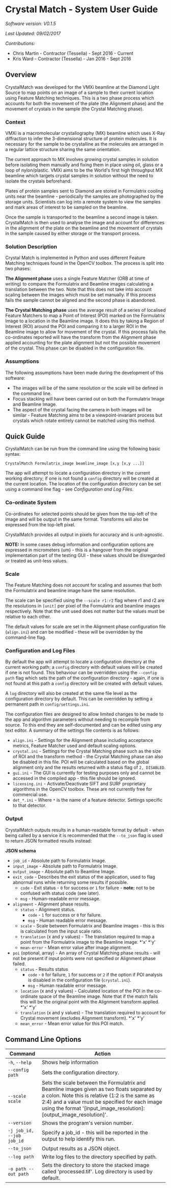 # Crystal Match - System User Guide

*Software version: V0.1.5*

*Last Updated: 09/02/2017*

*Contributions:*

* Chris Martin - Contractor (Tessella) - Sept 2016 - Current
* Kris Ward - Contractor (Tessella) - Jan 2016 - Sept 2016

## Overview

CrystalMatch was developed for the VMXi beamline at the Diamond Light Source to map points on an image of a sample to their current location using Feature Matching techniques. This is a two phase process which accounts for both the movement of the plate (the Alignment phase) and the movement of crystals in the sample (the Crystal Matching phase).

### Context

VMXi is a macromolecular crystallography (MX) beamline which uses X-Ray diffraction to infer the 3-dimensional structure of protein molecules. It is necessary for the sample to be crystalline as the molecules are arranged in a regular lattice structure sharing the same orientation.

The current approach to MX involves growing crystal samples in solution before isolating them manually and fixing them in place using oil, glass or a loop of nylon/plastic. VMXi aims to be the World's first high throughput MX beamline which targets crystal samples in solution without the need to isolate the crystals beforehand.

Plates of protein samples sent to Diamond are stored in Formulatrix cooling units near the beamline - periodically the samples are photographed by the storage units. Scientists can log into a remote system to view the samples and mark areas of interest to be sampled on the beamline.

Once the sample is transported to the beamline a second image is taken. CrystalMatch is then used to analyse the image and account for differences in the alignment of the plate on the beamline and the movement of crystals in the sample caused by either storage or the transport process.

### Solution Description

Crystal Match is implemented in Python and uses different Feature Matching techniques found in the OpenCV toolbox.  The process is split into two phases:

**The Alignment phase** uses a single Feature Matcher (ORB at time of writing) to compare the Formulatrix and Beamline images calculating a translation between the two.  Note that this does not take into account scaling between the images which must be set manually.  If this process fails the sample cannot be aligned and the second phase is abandoned.

**The Crystal Matching phase** uses the average result of a series of localised Feature Matchers to map a Point of Interest (POI) marked on the Formulatrix Image to a location in the Beamline image.  It does this by taking a Region of Interest (ROI) around the POI and comparing it to a larger ROI in the Beamline image to allow for movement of the crystal.  If this process fails the co-ordinates reported will have the transform from the Alignment phase applied accounting for the plate alignment but not the possible movement of the crystal. This phase can be disabled in the configuration file.

### Assumptions

The following assumptions have been made during the development of this software:

* The images will be of the same resolution or the scale will be defined in the command line.
* Focus stacking will have been carried out on both the Formulatrix Image and Beamline Image.
* The aspect of the crystal facing the camera in both images will be similar - Feature Matching aims to be a viewpoint-invariant process but crystals which rotate entirely cannot be matched using this method.

## Quick Guide

CrystalMatch can be run from the command line using the following basic syntax:

`CrystalMatch Formulatrix_image beamline_image [x,y [x,y ...]]`

The app will attempt to locate a configuration directory in the current working directory; if one is not found a `config` directory will be created at the current location. The location of the configuration directory can be set using a command line flag - see *Configuration and Log Files*.

### Co-ordinate System

Co-ordinates for selected points should be given from the top-left of the image and will be output in the same format. Transforms will also be expressed from the top-left pixel.

CrystalMatch provides all output in pixels for accuracy and is unit-agnostic.

**NOTE:** In some cases debug information and configuration options are expressed in micrometers (um) - this is a hangover from the original implementation part of the testing GUI - these values should be disregarded or treated as unit-less values.

### Scale

The Feature Matching does not account for scaling and assumes that both the Formulatrix and beamline image have the same resolution.

The scale can be specified using the `--scale r1:r2` flag where r1 and r2 are the resolutions in `[unit]` per pixel of the Formulatrix and beamline images respectively. Note that the unit used does not matter but the values must be relative to each other.

The default values for scale are set in the Alignment phase configuration file (`align.ini`) and can be modified - these will be overridden by the command-line flag.

### Configuration and Log Files

By default the app will attempt to locate a configuration directory at the current working path; a `config` directory with default values will be created if one is not found.  This behaviour can be overridden using the `--config path` flag which sets the path of the configuration directory - again, if one is not found at this path a `config` directory will be created with default values.

A `log` directory will also be created at the same file level as the configuration directory by default.  This can be overridden by setting a permanent path in `config/settings.ini`.

The configuration files are designed to allow limited changes to be made to the app and algorithm parameters without needing to recompile from source. To this end they are self-documented and can be edited using any text editor. A summary of the settings file contents is as follows:

* `align.ini` - Settings for the Alignment phase including acceptance metrics, Feature Matcher used and default scaling options.
* `crystal.ini` - Settings for the Crystal Matching phase such as the size of ROI and the transform method - the Crystal Matching phase can also be disabled in this file.  POI will be calculated based on the global alignment only and the results returned with a status flag of `2, DISABLED`.
* `gui.ini` - The GUI is currently for testing purposes only and cannot be accessed in the compiled app - this file should be ignored.
* `licensing.ini` - Activate/Deactivate SIFT and SURF proprietary algorithms in the OpenCV toolbox.  These are not currently free for commercial use.
* `det_*.ini` - Where `*` is the name of a feature detector. Settings specific to that detector.

### Output

CrystalMatch outputs results in a human-readable format by default - when being called by a service it is recommended that the `--to_json` flag is used to return JSON formatted results instead:

**JSON schema**

* `job_id` - Absolute path to Formulatrix Image.
* `input_image` - Absolute path to Formulatrix Image.
* `output_image` - Absolute path to Beamline Image.
* `exit_code` - Describes the exit status of the application, used to flag abnormal runs while returning some results if possible.
    * `code` - Exit status - `0` for success or `1` for failure - **note:** not to be confused with status code (see later).
    * `msg` - Human-readable error message.
* `alignment` - Alignment phase results.
    * `status` - Alignment status.
        * `code` - `1` for success or `0` for failure.
        * `msg` - Human readable error message.
    * `scale` - Scale between Formulatrix and Beamline images - this is this is calculated from the input scale ratio.
    * `translation` (x and y values) - The translation required to map a point from the Formulatrix image to the Beamline image.
        *'x'
        *'y'
    * `mean-error` - Mean error value after image alignment.
* `poi` (optional, array) - An array of Crystal Matching phase results - will not be present if input points were not specified or Alignment phase failed.
    * `status` - Results status
        * `code` - `0` for failure, `1` for success or `2` if the option if POI analysis is disabled in the configuration file (`crystal.ini`).
        * `msg` - Human readable error message.
    * `location` (x and y values) - Calculated location of the POI in the co-ordinate space of the Beamline image. Note that if the match fails this will be the original point with the Alignment transform applied.
        *'x'
        *'y'
    * `translation` (x and y values) - The translation required to account for Crystal movement (excludes Alignment transform).
        *'x'
        *'y'
    * `mean_error` - Mean error value for this POI match.

## Command Line Options
| Command           | Action                |
|-------------------|-----------------------|
| `-h`, `--help`    | Shows help information |
| `--config path`   | Sets the configuration directory. |
| `--scale scale`   | Sets the scale between the Formulatrix and Beamline images given as two floats separated by a colon. Note this is relative (1:2 is the same as 2:4) and a value must be specified for each image using the format '[input_image_resolution]:[output_image_resolution]'. |
| `--version`       | Shows the program's version number. |
| `-j job_id, --job job_id` | Specify a job_id - this will be reported in the output to help identify this run. |
| `--to_json`       | Output results as a JSON object. |
| `--log path`      | Write log files to the directory specified by path. |
| `-o path --out path`|Sets the directory to store the stacked image called 'processed.tif'. Log directory is used by default.|